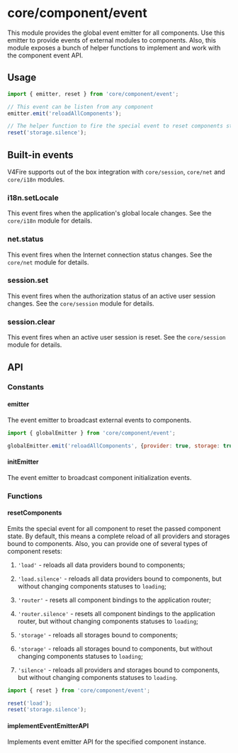 # core/component/event

This module provides the global event emitter for all components. Use this emitter to provide events of external modules to components.
Also, this module exposes a bunch of helper functions to implement and work with the component event API.

## Usage

```js
import { emitter, reset } from 'core/component/event';

// This event can be listen from any component
emitter.emit('reloadAllComponents');

// The helper function to fire the special event to reset components storages
reset('storage.silence');
```

## Built-in events

V4Fire supports out of the box integration with `core/session`, `core/net` and `core/i18n` modules.

### i18n.setLocale

This event fires when the application's global locale changes.
See the `core/i18n` module for details.

### net.status

This event fires when the Internet connection status changes.
See the `core/net` module for details.

### session.set

This event fires when the authorization status of an active user session changes.
See the `core/session` module for details.

### session.clear

This event fires when an active user session is reset.
See the `core/session` module for details.

## API

### Constants

#### emitter

The event emitter to broadcast external events to components.

```js
import { globalEmitter } from 'core/component/event';

globalEmitter.emit('reloadAllComponents', {provider: true, storage: true});
```

#### initEmitter

The event emitter to broadcast component initialization events.

### Functions

#### resetComponents

Emits the special event for all component to reset the passed component state.
By default, this means a complete reload of all providers and storages bound to components.
Also, you can provide one of several types of component resets:

1. `'load'` - reloads all data providers bound to components;
2. `'load.silence'` - reloads all data providers bound to components,
   but without changing components statuses to `loading`;

3. `'router'` - resets all component bindings to the application router;
4. `'router.silence'` - resets all component bindings to the application router,
   but without changing components statuses to `loading`;

5. `'storage'` - reloads all storages bound to components;
6. `'storage'` - reloads all storages bound to components,
   but without changing components statuses to `loading`;

7. `'silence'` - reloads all providers and storages bound to components,
   but without changing components statuses to `loading`.

```js
import { reset } from 'core/component/event';

reset('load');
reset('storage.silence');
```

#### implementEventEmitterAPI

Implements event emitter API for the specified component instance.
